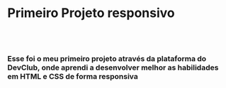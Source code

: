 <h1> Primeiro Projeto responsivo </h1>
<br>
<br>
<h3> Esse foi o meu primeiro projeto através da plataforma do DevClub, onde aprendi a desenvolver melhor as habilidades em HTML e CSS de forma responsiva</h3>
